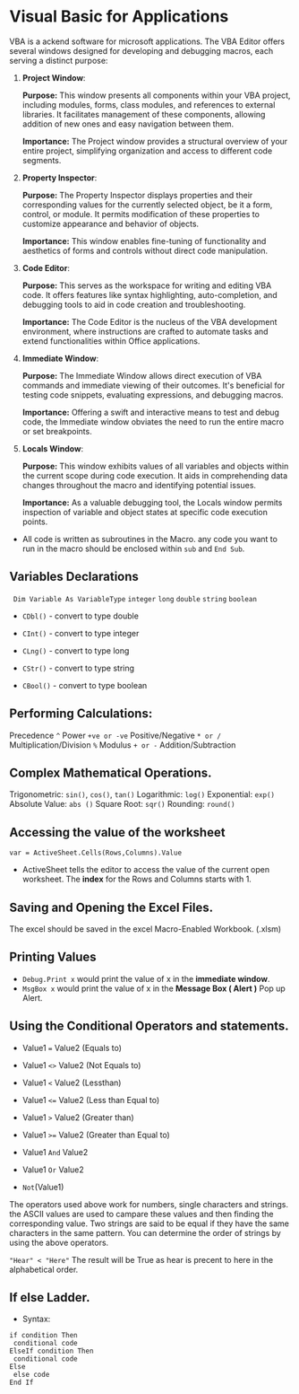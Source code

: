 # Visual Basic for Applications
VBA is a ackend software for microsoft applications.
The VBA Editor offers several windows designed for developing and debugging macros, each serving a distinct purpose:

1. **Project Window**:

   **Purpose:** This window presents all components within your VBA project, including modules, forms, class modules, and references to external libraries. It facilitates management of these components, allowing addition of new ones and easy navigation between them.

   **Importance:** The Project window provides a structural overview of your entire project, simplifying organization and access to different code segments.

2. **Property Inspector**:

   **Purpose:** The Property Inspector displays properties and their corresponding values for the currently selected object, be it a form, control, or module. It permits modification of these properties to customize appearance and behavior of objects.

   **Importance:** This window enables fine-tuning of functionality and aesthetics of forms and controls without direct code manipulation.

3. **Code Editor**:

   **Purpose:** This serves as the workspace for writing and editing VBA code. It offers features like syntax highlighting, auto-completion, and debugging tools to aid in code creation and troubleshooting.

   **Importance:** The Code Editor is the nucleus of the VBA development environment, where instructions are crafted to automate tasks and extend functionalities within Office applications.

4. **Immediate Window**:

   **Purpose:** The Immediate Window allows direct execution of VBA commands and immediate viewing of their outcomes. It's beneficial for testing code snippets, evaluating expressions, and debugging macros.

   **Importance:** Offering a swift and interactive means to test and debug code, the Immediate window obviates the need to run the entire macro or set breakpoints.

5. **Locals Window**:

   **Purpose:** This window exhibits values of all variables and objects within the current scope during code execution. It aids in comprehending data changes throughout the macro and identifying potential issues.

   **Importance:** As a valuable debugging tool, the Locals window permits inspection of variable and object states at specific code execution points.

* All code is written as subroutines in the Macro. any code you want to run in the macro should be enclosed within `sub` and `End Sub`.

## Variables Declarations
` Dim Variable As VariableType`
`integer` `long` `double` `string` `boolean`

* `CDbl()` - convert to type double

* `CInt()` - convert to type integer

* `CLng()` - convert to type long

* `CStr()` - convert to type string

* `CBool()` - convert to type boolean

## Performing Calculations:

Precedence
`^` Power
`+ve or -ve` Positive/Negative
`* or /` Multiplication/Division
`%`  Modulus
`+ or -` Addition/Subtraction

## Complex Mathematical Operations.
Trigonometric: `sin()`, `cos()`, `tan()`
Logarithmic: `log()`
Exponential: `exp()`
Absolute Value: `abs ()`
Square Root: `sqr()`
Rounding: `round()`

## Accessing the value of the worksheet
`var = ActiveSheet.Cells(Rows,Columns).Value`
* ActiveSheet tells the editor to access the value of the current open worksheet.
The **index** for the Rows and Columns starts with 1.

## Saving and Opening the Excel Files.
The excel should be saved in the excel Macro-Enabled Workbook. (.xlsm)

## Printing Values

* `Debug.Print x` would print the value of x in the **immediate window**.
* `MsgBox x` would print the value of x in the **Message Box ( Alert )** Pop up Alert.


## Using the Conditional Operators and statements.
* Value1 `=` Value2 (Equals to)
* Value1 `<>` Value2 (Not Equals to)
* Value1 `<` Value2 (Lessthan)
* Value1 `<=` Value2 (Less than Equal to)
* Value1 `>` Value2 (Greater than)
* Value1 `>=` Value2 (Greater than Equal to)

* Value1 `And` Value2
* Value1 `Or` Value2
* `Not`(Value1)

The operators used above work for numbers, single characters and strings. the ASCII values are used to campare these values and then finding the corresponding value. Two strings are said to be equal if they have the same characters in the same pattern. You can determine the order of strings by using the above operators.

` "Hear" < "Here" `
The result will be True as hear is precent to here in the alphabetical order.

## If else Ladder.

* Syntax:
```
if condition Then
 conditional code
ElseIf condition Then
 conditional code
Else 
 else code
End If
```

